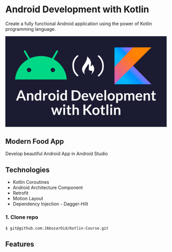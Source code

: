 # Android Development with Kotlin

Create a fully functional Android application using the power of Kotlin programming language.

![adk](androiddevelopment.png)

## Modern Food App 

Develop beautiful Android App in Android Studio 

## Technologies

- Kotlin Coroutines
- Android Architecture Component
- Retrofit
- Motion Layout
- Dependency Injection - Dagger-Hilt

### 1. Clone repo

```
$ git@github.com:JAbozarOid/Kotlin-Course.git
```

## Features
